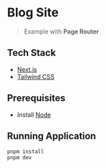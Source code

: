 # Blog Site

> Example with **Page Router**

## Tech Stack

- [Next.js](https://nextjs.org/)
- [Tailwind CSS](https://tailwindcss.com/)

## Prerequisites

- Install [Node](https://nodejs.org/en/download/)

## Running Application

```shell
pnpm install
pnpm dev
```
